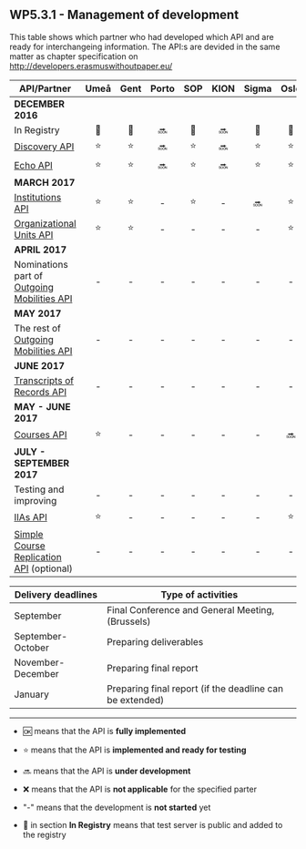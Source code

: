 ## WP5.3.1 - Management of development 

This table shows which partner who had developed which API and are ready for interchangeing information. The API:s are devided in the same matter as chapter specification on http://developers.erasmuswithoutpaper.eu/


| API/Partner                                                        | Umeå   | Gent   | Porto  | SOP    | KION   | Sigma  | Oslo   | Warsaw | Others |
|--------------------------------------------------------------------|:------:|:------:|:------:|:------:|:------:|:------:|:------:|:------:|:------:|
| **DECEMBER 2016**                                                  |        |        |        |        |        |        |        |        |        |
| In Registry                                                        | :link: | :link: | :soon: | :link: | :soon: | :link: | :link: | :link: | -      |
| [Discovery API][discovery-api]                                     | :star: | :star: | :soon: | :star: | :soon: | :star: | :star: | :star: | -      |
| [Echo API][echo-api]                                               | :star: | :star: | :soon: | :star: | :soon: | :star: | :star: | :star: | -      |
| **MARCH 2017**                                                     |        |        |        |        |        |        |        |        |        |
| [Institutions API][institutions-api]                               | :star: | :star: | -      | :star: | -      | :soon: | :star: | :star: | -      |
| [Organizational Units API][ounits-api]                             | :star: | :star: | -      | -      | -      | -      | :star: | :star: | -      |
| **APRIL 2017**                                                     |        |        |        |        |        |        |        |        |        |
| Nominations part of [Outgoing Mobilities API][mobilities-api]      | -      | -      | -      | -      | -      | -      | -      | :soon: | -      |
| **MAY 2017**                                                       |        |        |        |        |        |        |        |        |        |
| The rest of [Outgoing Mobilities API][mobilities-api]              | -      | -      | -      | -      | -      | -      | -      | -      | -      |
| **JUNE 2017**                                                      |        |        |        |        |        |        |        |        |        |
| [Transcripts of Records API][tors-api]                             | -      | -      | -      | -      | -      | -      | -      | -      | -      |
| **MAY - JUNE 2017**                                                |        |        |        |        |        |        |        |        |        |
| [Courses API][courses-api]                                         | :star: | -      | -      | -      | -      | -      | :soon: | -      | -      |
| **JULY - SEPTEMBER 2017**                                          |        |        |        |        |        |        |        |        |        |
| Testing and improving                                              | -      | -      | -      | -      | -      | -      | -      | -      | -      |
| [IIAs API][iias-api]                                               | :star: | -      | -      | -      | -      | -      | :star: | :star: | -      |
| [Simple Course Replication API][course-replication-api] (optional) | -      | -      | -      | -      | -      | -      | -      | -      | -      |

| Delivery deadlines 	| Type of activities                                       	|
|--------------------	|----------------------------------------------------------	|
| September          	| Final Conference and General Meeting,(Brussels)          	|
| September-October  	| Preparing deliverables                                   	|
| November-December  	| Preparing final report                                   	|
| January            	| Preparing final report (if the deadline can be extended) 	|

---
* :ok: means that the API is **fully implemented**
* :star: means that the API is **implemented and ready for testing**
* :soon: means that the API is **under development**
* :x: means that the API is **not applicable** for the specified parter 
* "-" means that the development is **not started** yet

* :link: in section **In Registry** means that test server is public and added to the registry 


<!-- API links -->
[discovery-api]: https://github.com/erasmus-without-paper/ewp-specs-api-discovery
[echo-api]: https://github.com/erasmus-without-paper/ewp-specs-api-echo
[registry-api]: https://github.com/erasmus-without-paper/ewp-specs-api-registry
[institutions-api]: https://github.com/erasmus-without-paper/ewp-specs-api-institutions
[ounits-api]: https://github.com/erasmus-without-paper/ewp-specs-api-ounits
[courses-api]: https://github.com/erasmus-without-paper/ewp-specs-api-courses
[course-replication-api]: https://github.com/erasmus-without-paper/ewp-specs-api-course-replication
[iias-api]: https://github.com/erasmus-without-paper/ewp-specs-api-iias
[iia-cnr-api]: https://github.com/erasmus-without-paper/ewp-specs-api-iia-cnr
[mobilities-api]: https://github.com/erasmus-without-paper/ewp-specs-api-mobilities
[mobility-cnr-api]: https://github.com/erasmus-without-paper/ewp-specs-api-mobility-cnr
[tors-api]: https://github.com/erasmus-without-paper/ewp-specs-api-tors
